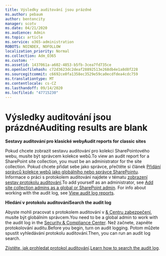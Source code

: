 ```yaml
---
title: Výsledky auditování jsou prázdné
ms.author: pebaum
author: bentoncity
manager: scotv
ms.date: 04/21/2020
ms.audience: Admin
ms.topic: article
ms.service: o365-administration
ROBOTS: NOINDEX, NOFOLLOW
localization_priority: Normal
ms.collection: Adm_O365
ms.custom: ''
ms.assetid: 1437061a-a602-4853-b5fb-3cea7fd735ce
ms.openlocfilehash: c72d3623dc2deaf28892513e268db4e1a8d8f228
ms.sourcegitcommit: c6692ce0fa1358ec3529e59ca0ecdfdea4cdc759
ms.translationtype: MT
ms.contentlocale: cs-CZ
ms.lasthandoff: 09/14/2020
ms.locfileid: "47715230"
---
```

# <a name="auditing-results-are-blank"></a><span data-ttu-id="1c5de-102">Výsledky auditování jsou prázdné</span><span class="sxs-lookup"><span data-stu-id="1c5de-102">Auditing results are blank</span></span>

 <span data-ttu-id="1c5de-103">**Sestavy auditování pro klasické weby**</span><span class="sxs-lookup"><span data-stu-id="1c5de-103">**Audit reports for classic sites**</span></span>
  
<span data-ttu-id="1c5de-104">Pokud chcete zobrazit sestavu auditování pro kolekci SharePointového webu, musíte být správcem kolekce webů.</span><span class="sxs-lookup"><span data-stu-id="1c5de-104">To view an audit report for a SharePoint site collection, you must be an administrator for the site collection.</span></span> <span data-ttu-id="1c5de-105">Pokud chcete přidat sebe jako správce, přečtěte si článek [Přidání správců kolekce webů jako globálního nebo správce SharePointu](https://go.microsoft.com/fwlink/?linkid=869390). Informace o práci s protokolem auditování najdete v tématu [zobrazení sestav protokolu auditování](https://go.microsoft.com/fwlink/?linkid=395237).</span><span class="sxs-lookup"><span data-stu-id="1c5de-105">To add yourself as an administrator, see [Add site collection admins as a global or SharePoint admin](https://go.microsoft.com/fwlink/?linkid=869390). For info about working with the audit log, see [View audit log reports](https://go.microsoft.com/fwlink/?linkid=395237).</span></span> 
  
 <span data-ttu-id="1c5de-106">**Hledání v protokolu auditování**</span><span class="sxs-lookup"><span data-stu-id="1c5de-106">**Search the audit log**</span></span>
  
<span data-ttu-id="1c5de-107">Abyste mohli pracovat s protokolem auditování v [ &amp; Centru zabezpečení](https://protection.office.com), musíte být globálním správcem.</span><span class="sxs-lookup"><span data-stu-id="1c5de-107">You need to be a global admin to work with the audit log in the [Security &amp; Compliance Center](https://protection.office.com).</span></span> <span data-ttu-id="1c5de-108">Než začnete, zapněte protokolování auditu.</span><span class="sxs-lookup"><span data-stu-id="1c5de-108">Before you begin, turn on audit logging.</span></span> <span data-ttu-id="1c5de-109">Potom můžete spustit vyhledávání protokolu auditování.</span><span class="sxs-lookup"><span data-stu-id="1c5de-109">Then, you can run an audit log search.</span></span> 
  
<span data-ttu-id="1c5de-110">[Zjistěte, jak prohledat protokol auditování](https://go.microsoft.com/fwlink/?linkid=708432).</span><span class="sxs-lookup"><span data-stu-id="1c5de-110">[Learn how to search the audit log](https://go.microsoft.com/fwlink/?linkid=708432).</span></span>
  

